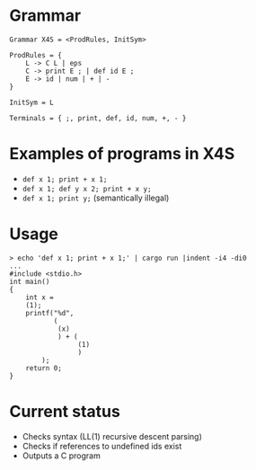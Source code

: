 # Grammar
    Grammar X4S = <ProdRules, InitSym>

    ProdRules = {
        L -> C L | eps
        C -> print E ; | def id E ;
        E -> id | num | + | -
    }
    
    InitSym = L
    
    Terminals = { ;, print, def, id, num, +, - }

# Examples of programs in X4S
- ``def x 1; print + x 1;``
- ``def x 1; def y x 2; print + x y;``
- ``def x 1; print y;`` (semantically illegal)

# Usage
    > echo 'def x 1; print + x 1;' | cargo run |indent -i4 -di0
    ...
    #include <stdio.h>
    int main()
    {
        int x =
        (1);
        printf("%d",
               (
                (x)
                ) + (
                     (1)
                     )
            );
        return 0;
    }

# Current status
- Checks syntax (LL(1) recursive descent parsing)
- Checks if references to undefined ids exist
- Outputs a C program
